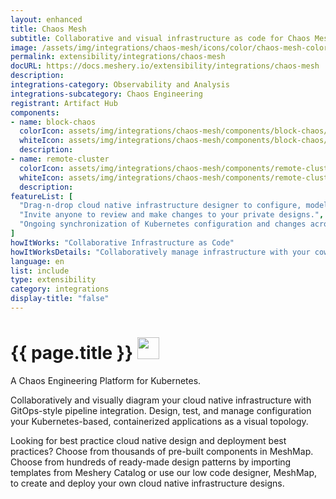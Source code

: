 ```yaml
---
layout: enhanced
title: Chaos Mesh
subtitle: Collaborative and visual infrastructure as code for Chaos Mesh
image: /assets/img/integrations/chaos-mesh/icons/color/chaos-mesh-color.svg
permalink: extensibility/integrations/chaos-mesh
docURL: https://docs.meshery.io/extensibility/integrations/chaos-mesh
description: 
integrations-category: Observability and Analysis
integrations-subcategory: Chaos Engineering
registrant: Artifact Hub
components: 
- name: block-chaos
  colorIcon: assets/img/integrations/chaos-mesh/components/block-chaos/icons/color/block-chaos-color.svg
  whiteIcon: assets/img/integrations/chaos-mesh/components/block-chaos/icons/white/block-chaos-white.svg
  description: 
- name: remote-cluster
  colorIcon: assets/img/integrations/chaos-mesh/components/remote-cluster/icons/color/remote-cluster-color.svg
  whiteIcon: assets/img/integrations/chaos-mesh/components/remote-cluster/icons/white/remote-cluster-white.svg
  description: 
featureList: [
  "Drag-n-drop cloud native infrastructure designer to configure, model, and deploy your workloads.",
  "Invite anyone to review and make changes to your private designs.",
  "Ongoing synchronization of Kubernetes configuration and changes across any number of clusters."
]
howItWorks: "Collaborative Infrastructure as Code"
howItWorksDetails: "Collaboratively manage infrastructure with your coworkers synchronously sharing the same designs."
language: en
list: include
type: extensibility
category: integrations
display-title: "false"
---
```

<h1>{{ page.title }} <img src="{{ page.image }}" style="width: 35px; height: 35px;" /></h1>

<p>
A Chaos Engineering Platform for Kubernetes.
</p>
<p>
    Collaboratively and visually diagram your cloud native infrastructure with GitOps-style pipeline integration. Design, test, and manage configuration your Kubernetes-based, containerized applications as a visual topology.
</p>
<p>
    Looking for best practice cloud native design and deployment best practices? Choose from thousands of pre-built components in MeshMap. Choose from hundreds of ready-made design patterns by importing templates from Meshery Catalog or use our low code designer, MeshMap, to create and deploy your own cloud native infrastructure designs.
</p>
